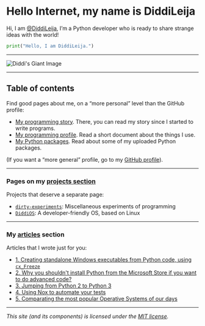 # Hello Internet, my name is DiddiLeija

Hi, I am [@DiddiLeija](https://github.com/DiddiLeija), I’m a Python developer who is ready to
share strange ideas with the world!

```python
print("Hello, I am DiddiLeija.")
```

----

![Diddi's Giant Image](https://diddileija.github.io/Diddi3.png)

----

## Table of contents

Find good pages about me, on a “more personal” level than the GitHub profile:

- [My programming story](http://diddileija.github.io/my_story). There, you can read my story since I started to write programs.
- [My programming profile](http://diddileija.github.io/profile). Read a short document about the things I use.
- [My Python packages](http://diddileija.github.io/py_packages). Read about some of my uploaded Python packages.

(If you want a “more general” profile, go to my [GitHub profile](http://github.com/DiddiLeija)).

----

### Pages on my [projects section](http://diddileija.github.io/projects/)

Projects that deserve a separate page:

- [`dirty-experiments`](http://diddileija.github.io/projects/dirty_experiments): Miscellaneous experiments of programming
- [`DiddiOS`](http://diddileija.github.io/projects/diddios): A developer-friendly OS, based on Linux

----

### My [articles](http://diddileija.github.io/articles/) section

Articles that I wrote just for you:

- [1. Creating standalone Windows executables from Python code, using `cx_Freeze`](http://diddileija.github.io/articles/article-01)
- [2. Why you shouldn't install Python from the Microsoft Store if you want to do advanced code?](http://diddileija.github.io/articles/article-02)
- [3. Jumping from Python 2 to Python 3](http://diddileija.github.io/articles/article-03)
- [4. Using Nox to automate your tests](http://diddileija.github.io/articles/article-04)
- [5. Comparating the most popular Operative Systems of our days](http://diddileija.github.io/articles/article-05)

----

_This site (and its components) is licensed under the [MIT license](http://diddileija.github.io/license_notice)._

